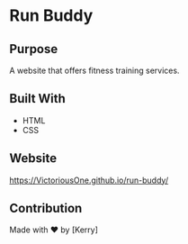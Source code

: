 # Run Buddy

## Purpose
A website that offers fitness training services.

## Built With
* HTML
* CSS

## Website
https://VictoriousOne.github.io/run-buddy/

## Contribution
Made with ❤️ by [Kerry]
